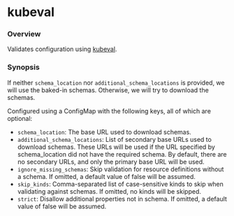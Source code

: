 # kubeval

### Overview

Validates configuration using [kubeval].

### Synopsis

If neither `schema_location` nor `additional_schema_locations` is provided, we
will use the baked-in schemas. Otherwise, we will try to download the schemas.

Configured using a ConfigMap with the following keys, all of which are optional:

- `schema_location`: The base URL used to download schemas.
- `additional_schema_locations`: List of secondary base URLs used to download
schemas.  These URLs will be used if the URL specified by schema_location
did not have the required schema.  By default, there are no secondary URLs,
and only the primary base URL will be used.
- `ignore_missing_schemas`: Skip validation for resource definitions without a
schema.  If omitted, a default value of false will be assumed.
- `skip_kinds`: Comma-separated list of case-sensitive kinds to skip when
validating against schemas.  If omitted, no kinds will be skipped.
- `strict`: Disallow additional properties not in schema.  If omitted, a default
value of false will be assumed.

[kubeval]:https://kubeval.com

